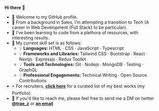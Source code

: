 **Hi there** 👋

- 🔭 Welcome to my GitHub profile.  
- 🧐 From a background in Sales, I’m attempting a transition to Tech (A career in Web Development {Full Stack} to be particular).  
- 👯 I've been learning to code from a plethora of resources, with interesting results. 
- 💪 My current skill set is as follows:  
  - 💡 **Languages:** HTML · CSS · JavaScript · Typescript         
  - 💡 **Frameworks and Libraries:** Tailwind CSS · Bootstrap · React · Nextjs · Expressjs · Redux Toolkit
  - 💡 **Tools and Technologies:** Git · Nodejs · MongoDB · Testing · GraphQL
  - 💡 **Professional Engagements:** Technical Writing · Open Source Contributions     
- ⚡ For recruiters, [**click here**](https://github.com/stars/traez/lists/portfolio) for a curated list of my best works (my Portfolio).  
- 💬 If you'd like to reach me, please feel free to send me a DM on twitter [**@trae_z**](https://twitter.com/trae_z) or [**an email**](mailto:traezeokafor@gmail.com)

<!--
**traez/traez** is a ✨ _special_ ✨ repository because its `README.md` (this file) appears on your GitHub profile.

Here are some ideas to get you started:

- 🔭 I’m 
- 🌱 I’m currently learning ...
- 👯 I’m looking to collaborate on ...
- 🤔 I’m looking for help with ...
- 💬 Ask me about ...
- 📫 How to reach me: ...
- 😄 Pronouns: ...
- ⚡ Fun fact: ...
-->
